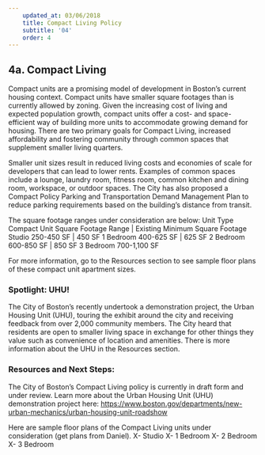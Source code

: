 ```yaml
---
    updated_at: 03/06/2018
    title: Compact Living Policy
    subtitle: '04'
    order: 4
---
```


## 4a. Compact Living

Compact units are a promising model of development in Boston’s current housing context. Compact units have smaller square footages than is currently allowed by zoning. Given the increasing cost of living and expected population growth, compact units offer a cost- and space-efficient way of building more units to accommodate growing demand for housing. There are two primary goals for Compact Living, increased affordability and fostering community through common spaces that supplement smaller living quarters.

Smaller unit sizes result in reduced living costs and economies of scale for developers that can lead to lower rents. Examples of common spaces include a lounge, laundry room, fitness room, common kitchen and dining room, workspace, or outdoor spaces. The City has also proposed a Compact Policy Parking and Transportation Demand Management Plan to reduce parking requirements based on the building’s distance from transit.

The square footage ranges under consideration are below:
Unit Type                    Compact Unit Square Footage Range   |    Existing Minimum Square Footage
Studio                       250-450 SF                          |     450 SF
1 Bedroom                    400-625 SF                          |     625 SF
2 Bedroom                    600-850 SF                          |     850 SF
3 Bedroom                    700-1,100 SF

For more information, go to the Resources section to see sample floor plans of these compact unit apartment sizes.

### Spotlight: UHU!

The City of Boston’s recently undertook a demonstration project, the Urban Housing Unit (UHU), touring the exhibit around the city and receiving feedback from over 2,000 community members. The City heard that residents are open to smaller living space in exchange for other things they value such as convenience of location and amenities. There is more information about the UHU in the Resources section.


### Resources and Next Steps:

The City of Boston’s Compact Living policy is currently in draft form and under review.
Learn more about the Urban Housing Unit (UHU) demonstration project here: https://www.boston.gov/departments/new-urban-mechanics/urban-housing-unit-roadshow

Here are sample floor plans of the Compact Living units under consideration (get plans from Daniel).
X- Studio
X- 1 Bedroom
X- 2 Bedroom
X- 3 Bedroom
